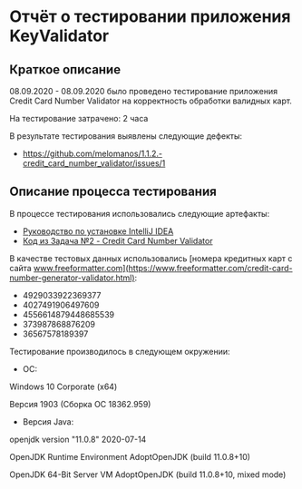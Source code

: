 # Отчёт о тестировании приложения KeyValidator

## Краткое описание

08.09.2020 - 08.09.2020 было проведено тестирование приложения Credit Card Number Validator на корректность обработки валидных карт.

На тестирование затрачено: 2 часа

В результате тестирования выявлены следующие дефекты:
* https://github.com/melomanos/1.1.2.-credit_card_number_validator/issues/1

## Описание процесса тестирования

В процессе тестирования использовались следующие артефакты:
* [Руководство по установке IntelliJ IDEA](https://github.com/netology-code/javaqa-homeworks/blob/master/intro/idea.md) 
* [Код из Задача №2 - Credit Card Number Validator](https://github.com/netology-code/javaqa-homeworks/tree/master/intro)

В качестве тестовых данных использовались [номера кредитных карт с сайта www.freeformatter.com](https://www.freeformatter.com/credit-card-number-generator-validator.html):

* 4929033922369377
* 4027491906497609
* 4556614879448685539
* 373987868876209
* 36567578189397

Тестирование производилось в следующем окружении:
* ОС: 

Windows 10 Corporate (x64)

Версия 1903 (Сборка ОС 18362.959)


* Версия Java:

openjdk version "11.0.8" 2020-07-14

OpenJDK Runtime Environment AdoptOpenJDK (build 11.0.8+10)

OpenJDK 64-Bit Server VM AdoptOpenJDK (build 11.0.8+10, mixed mode)
